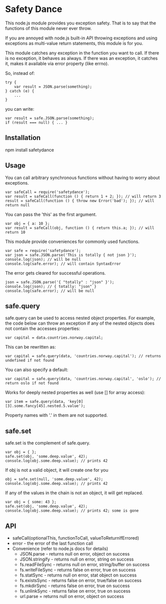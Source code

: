 Safety Dance
============

This node.js module provides you exception safety. That is to say that
the functions of this module never ever throw.

If you are annoyed with node.js built-in API throwing exceptions and
using exceptions as multi-value return statements, this module is for you.

This module catches any exception in the function you want to call. If there
is no exception, it behaves as always. If there was an exception, it catches
it, makes it available via error property (like errno).

So, instead of:
```
try {
    var result = JSON.parse(something);
} catch (e) {
    ...
}
```

you can write:
```
var result = safe.JSON.parse(something);
if (result === null) { ... }
```

Installation
------------
npm install safetydance

Usage
-----
You can call arbitrary synchronous functions without having to worry about exceptions.
```
var safeCall = require('safetydance');
var result = safeCall(function () { return 1 + 2; }); // will return 3
result = safeCall(function () { throw new Error('bad'); }); // will return null
```

You can pass the 'this' as the first argument.
```
var obj = { a: 10 };
var result = safeCall(obj, function () { return this.a; }); // will return 10
```

This module provide conveniences for commonly used functions.
```
var safe = require('safetydance');
var json = safe.JSON.parse('This is totally { not json }');
console.log(json); // will be null
console.log(safe.error); // will contain SyntaxError
```

The error gets cleared for successful operations.
```
json = safe.JSON.parse('{ "totally" : "json" }');
console.log(json); // { totally: "json" }
console.log(safe.error); // will be null
```

safe.query
----------
safe.query can be used to access nested object properties. For example,
the code below can throw an exception if any of the nested objects does
not contain the accesses properties:
```
var capital = data.countries.norway.capital;
```

This can be rewritten as:
```
var capital = safe.query(data, 'countries.norway.capital'); // returns undefined if not found
```

You can also specify a default:
```
var capital = safe.query(data, 'countries.norway.capital', 'oslo'); // return oslo if not found
```

Works for deeply nested properties as well (use [] for array access):
```
var item = safe.query(data, 'key[0][3].some.fancy[45].nested.5.value');
```

Property names with '.' in them are not supported.

safe.set
--------
safe.set is the complement of safe.query.
```
var obj = { };
safe.set(obj, 'some.deep.value', 42);
console.log(obj.some.deep.value); // prints 42
```

If obj is not a valid object, it will create one for you
```
obj = safe.set(null, 'some.deep.value', 42);
console.log(obj.some.deep.value); // prints 42
```

If any of the values in the chain is not an object, it will get replaced.
```
var obj = { some: 43 };
safe.set(obj, 'some.deep.value', 42);
console.log(obj.some.deep.value); // prints 42; some is gone
```

API
---
* safeCall(optionalThis, functionToCall, valueToReturnIfErrored)
* error - the error of the last function call
* Convenience (refer to node.js docs for details)
  * JSON.parse - returns null on error, object on success
  * JSON.stringify - returns null on error, string on success
  * fs.readFileSync - returns null on error, string/buffer on success
  * fs.writeFileSync - returns false on error, true on success
  * fs.statSync - returns null on error, stat object on success
  * fs.existsSync - returns false on error, true/false on success
  * fs.mkdirSync - returns false on error, true on success
  * fs.unlinkSync - returns false on error, true on success
  * url.parse = returns null on error, object on success

